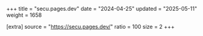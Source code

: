 +++
title = "secu.pages.dev"
date = "2024-04-25"
updated = "2025-05-11"
weight = 1658

[extra]
source = "https://secu.pages.dev/"
ratio = 100
size = 2
+++
